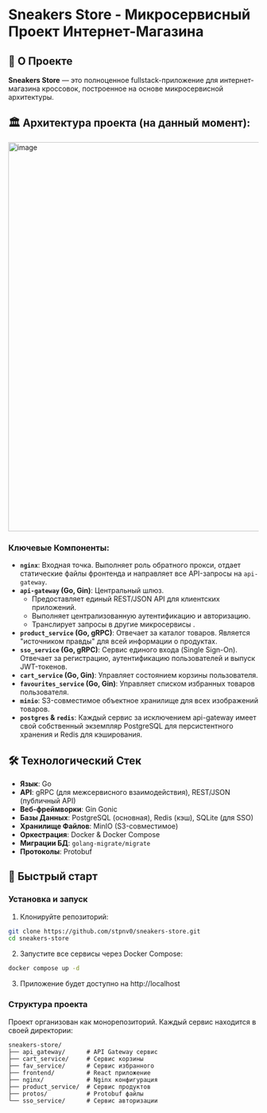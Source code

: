 # Sneakers Store - Микросервисный Проект Интернет-Магазина

## 🚀 О Проекте

**Sneakers Store** — это полноценное fullstack-приложение для интернет-магазина кроссовок, построенное на основе микросервисной архитектуры. 

## 🏛️ Архитектура проекта (на данный момент):
<img width="1223" height="781" alt="image" src="https://github.com/user-attachments/assets/448c76b7-0a86-437e-8920-b5d6126d7493" />





### Ключевые Компоненты:

*   **`nginx`**: Входная точка. Выполняет роль обратного прокси, отдает статические файлы фронтенда и направляет все API-запросы на `api-gateway`.
*   **`api-gateway` (Go, Gin)**: Центральный шлюз. 
    *   Предоставляет единый REST/JSON API для клиентских приложений.
    *   Выполняет централизованную аутентификацию и авторизацию.
    *   Транслирует запросы в другие микросервисы .
*   **`product_service` (Go, gRPC)**: Отвечает за каталог товаров. Является "источником правды" для всей информации о продуктах. 
*   **`sso_service` (Go, gRPC)**: Сервис единого входа (Single Sign-On). Отвечает за регистрацию, аутентификацию пользователей и выпуск JWT-токенов.
*   **`cart_service` (Go, Gin)**: Управляет состоянием корзины пользователя. 
*   **`favourites_service` (Go, Gin)**: Управляет списком избранных товаров пользователя. 
*   **`minio`**: S3-совместимое объектное хранилище для всех изображений товаров. 
*   **`postgres` & `redis`**: Каждый сервис за исключением api-gateway имеет свой собственный экземпляр PostgreSQL для персистентного хранения и Redis для кэширования.

## 🛠️ Технологический Стек

*   **Язык**: Go
*   **API**: gRPC (для межсервисного взаимодействия), REST/JSON (публичный API)
*   **Веб-фреймворки**: Gin Gonic
*   **Базы Данных**: PostgreSQL (основная), Redis (кэш), SQLite (для SSO)
*   **Хранилище Файлов**: MinIO (S3-совместимое)
*   **Оркестрация**: Docker & Docker Compose
*   **Миграции БД**: `golang-migrate/migrate`
*   **Протоколы**: Protobuf

## 🚀 Быстрый старт
### Установка и запуск

1. Клонируйте репозиторий:
```bash
git clone https://github.com/stpnv0/sneakers-store.git
cd sneakers-store
```

2. Запустите все сервисы через Docker Compose:
```bash
docker compose up -d
```

3. Приложение будет доступно на http://localhost

### Структура проекта
Проект организован как монорепозиторий. Каждый сервис находится в своей директории:

    sneakers-store/
    ├── api_gateway/      # API Gateway сервис
    ├── cart_service/     # Сервис корзины
    ├── fav_service/      # Сервис избранного
    ├── frontend/         # React приложение
    ├── nginx/            # Nginx конфигурация
    ├── product_service/  # Сервис продуктов
    ├── protos/           # Protobuf файлы
    └── sso_service/      # Сервис авторизации


